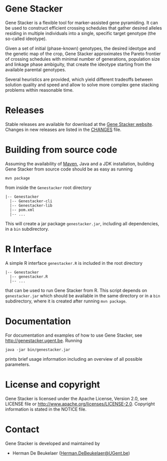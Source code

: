 Gene Stacker
============

Gene Stacker is a flexible tool for marker-assisted gene pyramiding. It can be used
to construct efficient crossing schedules that gather desired alleles residing in
multiple individuals into a single, specific target genotype (the so-called ideotype).

Given a set of initial (phase-known) genotypes, the desired ideotype and the genetic map
of the crop, Gene Stacker approximates the Pareto frontier of crossing schedules with
minimal number of generations, population size and linkage phase ambiguity, that create
the ideotype starting from the available parental genotypes.

Several heuristics are provided, which yield different tradeoffs between solution quality
and speed and allow to solve more complex gene stacking problems within reasonable time.

Releases
========

Stable releases are available for download at the [Gene Stacker website][1]. Changes
in new releases are listed in the [CHANGES][2] file.

Building from source code
=========================

Assuming the availability of [Maven][3], Java and a JDK installation, building Gene Stacker
from source code should be as easy as running

```
mvn package
```

from inside the `Genestacker` root directory

```
|-- Genestacker
  |-- Genestacker-cli
  |-- Genestacker-lib
  |-- pom.xml
  |-- ...
```

This will create a jar package `genestacker.jar`, including all dependencies, in a `bin` subdirectory.

R Interface
===========

A simple R interface `genestacker.R` is included in the root directory

```
|-- Genestacker
  |-- genestacker.R
  |-- ...
```

that can be used to run Gene Stacker from R. This script depends on `genestacker.jar` which should be available
in the same directory or in a `bin` subdirectory, where it is created after running `mvn package`.

Documentation
=============

For documentation and examples of how to use Gene Stacker, see http://genestacker.ugent.be. Running

```
java -jar bin/genestacker.jar
```

prints brief usage information including an overview of all possible parameters.

License and copyright
=====================

Gene Stacker is licensed under the Apache License, Version 2.0, see LICENSE file or
http://www.apache.org/licenses/LICENSE-2.0. Copyright information is stated in the NOTICE file.

Contact
=======

Gene Stacker is developed and maintained by

 - Herman De Beukelaer (Herman.DeBeukelaer@UGent.be)




[1]: http://genestacker.ugent.be/downloads.shtml
[2]: CHANGES.md
[3]: http://maven.apache.org/download.cgi
